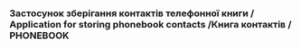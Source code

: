 
### Застосунок зберігання контактів телефонної книги / Application for storing phonebook contacts /Книга контактів / PHONEBOOK
